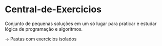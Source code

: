 # Central-de-Exercicios
Conjunto de pequenas soluções em um só lugar para praticar e estudar lógica de programação e algoritmos.

-> Pastas com exercicios isolados
